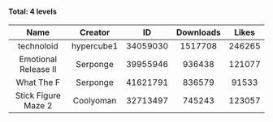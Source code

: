 #### Total: 4 levels

| Name | Creator | ID | Downloads | Likes |
|:---:|:---:|:---:|:---:|:---:|
| technoloid | hypercube1 | 34059030 | 1517708 | 246265
| Emotional Release II | Serponge | 39955946 | 936438 | 121077
| What The F | Serponge | 41621791 | 836579 | 91533
| Stick Figure Maze 2 | Coolyoman | 32713497 | 745243 | 123057
